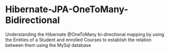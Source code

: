 # Hibernate-JPA-OneToMany-Bidirectional
Understanding the Hibernate @OneToMany bi-directional mapping by using the Entities of a Student and enrolled Courses to establish the relation between them using the MySql database
